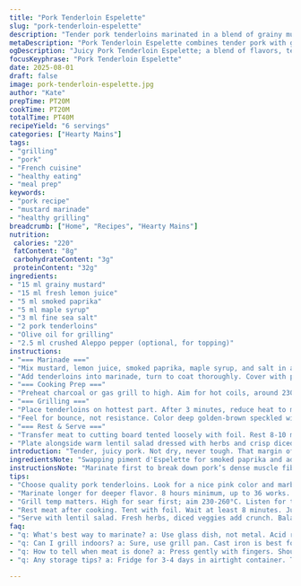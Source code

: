 ```yaml
---
title: "Pork Tenderloin Espelette"
slug: "pork-tenderloin-espelette"
description: "Tender pork tenderloins marinated in a blend of grainy mustard, lemon juice, smoked paprika, and a pinch of maple syrup for subtle sweetness. Cooked low and slow on a charcoal grill to seal juices and ensure tender bite. Piment d'Espelette swapped for smoked paprika and crushed Aleppo pepper for a smoky, mildly fruity heat. Balanced acidity and sweet undertones. Accompanied by a warm lentil salad bursting with fresh herbs and diced veggies. No gluten, nuts, dairy, or eggs. Refined timings and techniques prioritize sight, smell, and touch over rigid clocks."
metaDescription: "Pork Tenderloin Espelette combines tender pork with grainy mustard, smoked paprika, and a warm lentil salad for a balanced meal."
ogDescription: "Juicy Pork Tenderloin Espelette; a blend of flavors, textures, and a side of fresh lentil salad. Elevate your grilling game easily."
focusKeyphrase: "Pork Tenderloin Espelette"
date: 2025-08-01
draft: false
image: pork-tenderloin-espelette.jpg
author: "Kate"
prepTime: PT20M
cookTime: PT20M
totalTime: PT40M
recipeYield: "6 servings"
categories: ["Hearty Mains"]
tags:
- "grilling"
- "pork"
- "French cuisine"
- "healthy eating"
- "meal prep"
keywords:
- "pork recipe"
- "mustard marinade"
- "healthy grilling"
breadcrumb: ["Home", "Recipes", "Hearty Mains"]
nutrition: 
 calories: "220"
 fatContent: "8g"
 carbohydrateContent: "3g"
 proteinContent: "32g"
ingredients:
- "15 ml grainy mustard"
- "15 ml fresh lemon juice"
- "5 ml smoked paprika"
- "5 ml maple syrup"
- "3 ml fine sea salt"
- "2 pork tenderloins"
- "Olive oil for grilling"
- "2.5 ml crushed Aleppo pepper (optional, for topping)"
instructions:
- "=== Marinade ==="
- "Mix mustard, lemon juice, smoked paprika, maple syrup, and salt in a glass dish. Stir briskly to combine sharp acidity and smoky notes with a hint of sweetness."
- "Add tenderloins into marinade, turn to coat thoroughly. Cover with plastic wrap. Refrigerate 8 to 36 hours; can go longer but acidity will start to break down surface texture too much. Not a soak but a flavor penetration."
- "=== Cooking Prep ==="
- "Preheat charcoal or gas grill to high. Aim for hot coils, around 230-260°C surface temp. Brush grates with olive oil to prevent sticking. Listen for immediate sizzle when meat hits the grill."
- "=== Grilling ==="
- "Place tenderloins on hottest part. After 3 minutes, reduce heat to medium-low or move to indirect zone. Grill turning every 3-4 minutes to create even crust without burning sugars in marinade. Total cook time about 18-22 minutes, depending on thickness. Flesh should firm yet yield slightly to finger pressure, juices clear but not drying."
- "Feel for bounce, not resistance. Color deep golden-brown speckled with smoky char edges. Listen for fat crackle and aroma shifts from sharp mustard to rich caramel."
- "=== Rest & Serve ==="
- "Transfer meat to cutting board tented loosely with foil. Rest 8-10 minutes to redistribute juices. Slice against the grain into medallions about 1-1.5 cm thick."
- "Plate alongside warm lentil salad dressed with herbs and crisp diced veg. Optional sprinkle of crushed Aleppo pepper for mild heat contrast. No need to overspice; balance is key."
introduction: "Tender, juicy pork. Not dry, never tough. That margin of error tight. No guesswork. The marinade takes charge. Grainy mustard gives texture deep down, lemon juice unravels the fibers just so—an edge of acidity cuts through dense protein. Smoked paprika swapped for Espelette brings subtlety, mild fruit heat with smoky notes; maple syrup substitutes sugar for more complex sweetness. The meat soaks in flavors for hours, no rush. Grill hot first, sear crust fast, then drop heat; slow it down for even cooking. Meat cracks, sizzling fat renders. Resting—crucial—locks those juices inside muscle fibers again. Slice precisely, against grain, to make every bite tender. A simple warm lentil salad with fresh herbs finishes sharp and fresh. Traditional but with twists adapting to what’s in your pantry."
ingredientsNote: "Swapping piment d'Espelette for smoked paprika and adding a touch of crushed Aleppo pepper at plating shifts heat profile. Espelette sometimes scarce; paprika adds smoky warmth without overpowering. Maple syrup replaces white sugar—adds complexity and moisture, avoids dryness common with pure acid marination. Dijon mustard grainy for texture; smooth mustard can be used but loses visual and tactile contrast. Lemon juice best fresh—bottled lacks brightness. Tenderloins can vary; thicker ones require closer attention to heat zones to avoid raw centers or dry exteriors. Coat well but don't drown in marinade to avoid mushy surface—marinate between 8 and 36 hours, any longer acid breaks down beyond desired level."
instructionsNote: "Marinate first to break down pork’s dense muscle fibers gently but avoid over-tenderizing. Glass dish recommended for non-reactive surface to prevent bitterness from mustard and acid. Hot grill essential for sear—listen for immediate sizzle as sign meat hits right temp. Reduce heat after initial sear to prevent burning delicate maple sugar. Turn often; uneven charring means either too hot or stagnant air flow. Meat ready when surface feels firm but springy, juices run lightly clear when pricked. Resting crucial; without it, juices run out immediately slicing—lose flavor and moisture. Slice uniformly against grain; follow muscle fibers direction by eye. Warm lentil salad adds texture and herbaceous freshness to balance meat richness. Crushed Aleppo pepper optional but lifts flavor without sharp burn."
tips:
- "Choose quality pork tenderloins. Look for a nice pink color and marbling. Avoid if too dark or dry looking. Too thin won’t cook evenly."
- "Marinate longer for deeper flavor. 8 hours minimum, up to 36 works. But be careful. Acidity breaks down meat too much. If mushy, you messed up."
- "Grill temp matters. High for sear first; aim 230-260°C. Listen for that sizzle when the meat hits. If no sound, grill’s not ready."
- "Rest meat after cooking. Tent with foil. Wait at least 8 minutes. Juices redistribute. Cut too soon, they run out. No one wants dry meat."
- "Serve with lentil salad. Fresh herbs, diced veggies add crunch. Balance richness of pork. Toss lentils lightly. Simple dressing, keeps it fresh."
faq:
- "q: What's best way to marinate? a: Use glass dish, not metal. Acid reacts. Ensure even coating. No drowning; too much marinade = mushy outside."
- "q: Can I grill indoors? a: Sure, use grill pan. Cast iron is best for heat retention. But smoke and grease—open a window. Watch the temp."
- "q: How to tell when meat is done? a: Press gently with fingers. Should feel firm, bounce back. Juices clear when pricked. Internal temp ideally 63°C."
- "q: Any storage tips? a: Fridge for 3-4 days in airtight container. Try freezing. But can dry out if not wrapped well. Thaw gently."

---
```

